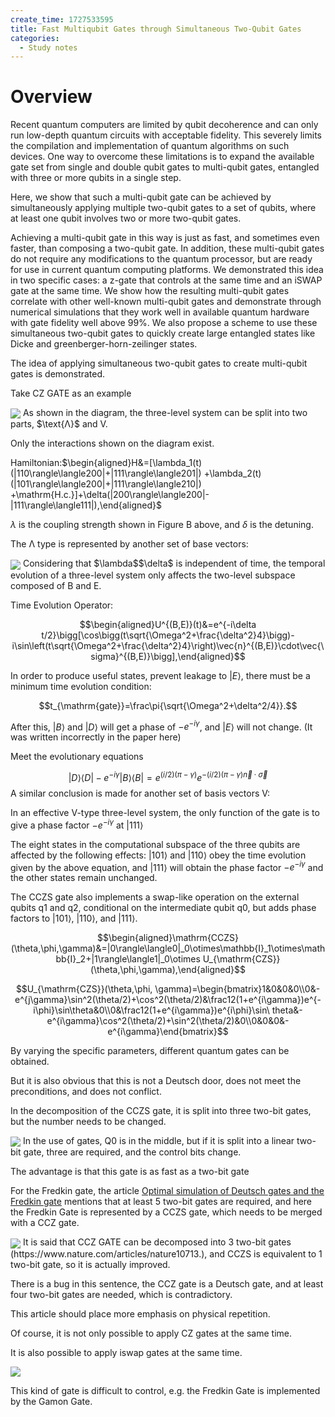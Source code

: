 ```yaml
---
create_time: 1727533595
title: Fast Multiqubit Gates through Simultaneous Two-Qubit Gates
categories:
  - Study notes
---
```


# Overview

Recent quantum computers are limited by qubit decoherence and can only run low-depth quantum circuits with acceptable fidelity. This severely limits the compilation and implementation of quantum algorithms on such devices. One way to overcome these limitations is to expand the available gate set from single and double qubit gates to multi-qubit gates, entangled with three or more qubits in a single step.

Here, we show that such a multi-qubit gate can be achieved by simultaneously applying multiple two-qubit gates to a set of qubits, where at least one qubit involves two or more two-qubit gates.

Achieving a multi-qubit gate in this way is just as fast, and sometimes even faster, than composing a two-qubit gate. In addition, these multi-qubit gates do not require any modifications to the quantum processor, but are ready for use in current quantum computing platforms. We demonstrated this idea in two specific cases: a z-gate that controls at the same time and an iSWAP gate at the same time. We show how the resulting multi-qubit gates correlate with other well-known multi-qubit gates and demonstrate through numerical simulations that they work well in available quantum hardware with gate fidelity well above 99%. We also propose a scheme to use these simultaneous two-qubit gates to quickly create large entangled states like Dicke and greenberger-horn-zeilinger states.

The idea of applying simultaneous two-qubit gates to create multi-qubit gates is demonstrated.

Take CZ GATE as an example

<img src="/assets/M3kDb79vwolOZSxfS4ecZO1Nnrg.bmp" src-width="1164" class="markdown-img m-auto" src-height="639" align="center"/>
As shown in the diagram, the three-level system can be split into two parts, $\text{Λ}$ and V.

Only the interactions shown on the diagram exist.

Hamiltonian:$\begin{aligned}H&=[\lambda_1(t)(|110\rangle\langle200|+|111\rangle\langle201|) +\lambda_2(t)(|101\rangle\langle200|+|111\rangle\langle210|) +\mathrm{H.c.}]+\delta(|200\rangle\langle200|-|111\rangle\langle111|),\end{aligned}$

$\lambda$ is the coupling strength shown in Figure B above, and $\delta$ is the detuning.

The $\text{Λ}$ type is represented by another set of base vectors:

<img src="/assets/UVvPbw9YzoxnRhxACnAcVoEInQb.bmp" src-width="1101" class="markdown-img m-auto" src-height="926" align="center"/>
Considering that $\lambda$$\delta$ is independent of time, the temporal evolution of a three-level system only affects the two-level subspace composed of B and E.

Time Evolution Operator:

$$\begin{aligned}U^{(B,E)}(t)&=e^{-i\delta t/2}\bigg[\cos\bigg(t\sqrt{\Omega^2+\frac{\delta^2}4}\bigg)-i\sin\left(t\sqrt{\Omega^2+\frac{\delta^2}4}\right)\vec{n}^{(B,E)}\cdot\vec{\sigma}^{(B,E)}\bigg],\end{aligned}$$

In order to produce useful states, prevent leakage to $|E\rangle$, there must be a minimum time evolution condition:

$$t_{\mathrm{gate}}=\frac\pi{\sqrt{\Omega^2+\delta^2/4}}.$$

After this, $|B\rangle$ and $|D \rangle$ will get a phase of $-e^{-i\gamma}$, and $|E\rangle$ will not change. (It was written incorrectly in the paper here)

Meet the evolutionary equations

$$|D\rangle\langle D|-e^{-i\gamma}|B\rangle\langle B|=e^{(i/2)(\pi-\gamma)}e^{-(i/2)(\pi-\gamma)\vec{n}\cdot\vec{\sigma}}$$A similar conclusion is made for another set of basis vectors V:

In an effective V-type three-level system, the only function of the gate is to give a phase factor $-e^{-i\gamma}$ at $|111\rangle$

The eight states in the computational subspace of the three qubits are affected by the following effects: $|101\rangle$ and $|110\rangle$ obey the time evolution given by the above equation, and $|111\rangle$ will obtain the phase factor $-e^{-i\gamma}$ and the other states remain unchanged.

The CCZS gate also implements a swap-like operation on the external qubits q1 and q2, conditional on the intermediate qubit q0, but adds phase factors to $|101\rangle$, $|110\rangle$, and $|111\rangle$.

$$\begin{aligned}\mathrm{CCZS}(\theta,\phi,\gamma)&=|0\rangle\langle0|_0\otimes\mathbb{I}_1\otimes\mathbb{I}_2+|1\rangle\langle1|_0\otimes U_{\mathrm{CZS}}(\theta,\phi,\gamma),\end{aligned}$$

$$U_{\mathrm{CZS}}(\theta,\phi, \gamma)=\begin{bmatrix}1&0&0&0\\0&-e^{j\gamma}\sin^2(\theta/2)+\cos^2(\theta/2)&\frac12(1+e^{i\gamma})e^{-i\phi}\sin\theta&0\\0&\frac12(1+e^{i\gamma})e^{i\phi}\sin\ theta&-e^{i\gamma}\cos^2(\theta/2)+\sin^2(\theta/2)&0\\0&0&0&-e^{i\gamma}\end{bmatrix}$$

By varying the specific parameters, different quantum gates can be obtained.

But it is also obvious that this is not a Deutsch door, does not meet the preconditions, and does not conflict.

In the decomposition of the CCZS gate, it is split into three two-bit gates, but the number needs to be changed.

<img src="/assets/Kt0MbYnShoFIRixf61gcyHZRn0b.bmp" src-width="1147" class="markdown-img m-auto" src-height="623" align="center"/>
In the use of gates, Q0 is in the middle, but if it is split into a linear two-bit gate, three are required, and the control bits change.

The advantage is that this gate is as fast as a two-bit gate

For the Fredkin gate, the article [Optimal simulation of Deutsch gates and the Fredkin gate](WssRwc2yhiip2Bk0xsfcNGvvnAh) mentions that at least 5 two-bit gates are required, and here the Fredkin Gate is represented by a CCZS gate, which needs to be merged with a CCZ gate.

<img src="/assets/LXVSb3l6UoqxrLx6jYrcLIupnee.bmp" src-width="1193" class="markdown-img m-auto" src-height="704" align="center"/>
It is said that CCZ GATE can be decomposed into 3 two-bit gates (https://www.nature.com/articles/nature10713.), and CCZS is equivalent to 1 two-bit gate, so it is actually improved.

There is a bug in this sentence, the CCZ gate is a Deutsch gate, and at least four two-bit gates are needed, which is contradictory.

This article should place more emphasis on physical repetition.

Of course, it is not only possible to apply CZ gates at the same time.

It is also possible to apply iswap gates at the same time.

<img src="/assets/T6tHbgGlQoHzvsxoMjXc3VU3noc.bmp" src-width="1110" class="markdown-img m-auto" src-height="655" align="center"/>

This kind of gate is difficult to control, e.g. the Fredkin Gate is implemented by the Gamon Gate.